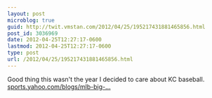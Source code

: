 ```yaml
---
layout: post
microblog: true
guid: http://twit.vmstan.com/2012/04/25/195217431881465856.html
post_id: 3036969
date: 2012-04-25T12:27:17-0600
lastmod: 2012-04-25T12:27:17-0600
type: post
url: /2012/04/25/195217431881465856.html
---
```

Good thing this wasn't the year I decided to care about KC baseball. <a href="http://sports.yahoo.com/blogs/mlb-big-league-stew/reading-royals-fan-displays-just-one-way-cope-223407810.html">sports.yahoo.com/blogs/mlb-big-…</a>
